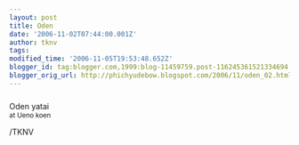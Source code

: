 ```yaml
---
layout: post
title: Oden
date: '2006-11-02T07:44:00.001Z'
author: tknv
tags: 
modified_time: '2006-11-05T19:53:48.652Z'
blogger_id: tag:blogger.com,1999:blog-11459759.post-116245361521334694
blogger_orig_url: http://phichyudebow.blogspot.com/2006/11/oden_02.html
---
```


<a onblur="try {parent.deselectBloggerImageGracefully();} catch(e) {}" href="http://photos1.blogger.com/blogger/1063/931/1600/oden.jpg"><img style="margin: 0px auto 10px; display: block; text-align: center; cursor: pointer;" src="http://photos1.blogger.com/blogger/1063/931/400/oden.jpg" alt="" border="0" /></a>Oden yatai<br /><span style="font-size:85%;">at Ueno koen</span><div class="blogger-post-footer">/TKNV</div>